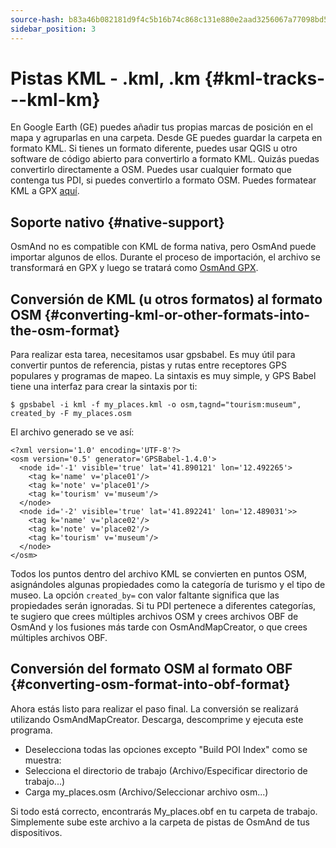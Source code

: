 ```yaml
---
source-hash: b83a46b082181d9f4c5b16b74c868c131e880e2aad3256067a77098bd5c9ae01
sidebar_position: 3
---
```


# Pistas KML - .kml, .km {#kml-tracks---kml-km}

En Google Earth (GE) puedes añadir tus propias marcas de posición en el mapa y agruparlas en una carpeta. Desde GE puedes guardar la carpeta en formato KML. Si tienes un formato diferente, puedes usar QGIS u otro software de código abierto para convertirlo a formato KML. Quizás puedas convertirlo directamente a OSM. Puedes usar cualquier formato que contenga tus PDI, si puedes convertirlo a formato OSM. Puedes formatear KML a GPX [aquí](https://kml2gpx.com/).

## Soporte nativo {#native-support}
OsmAnd no es compatible con KML de forma nativa, pero OsmAnd puede importar algunos de ellos. Durante el proceso de importación, el archivo se transformará en GPX y luego se tratará como [OsmAnd GPX](osmand-gpx).

## Conversión de KML (u otros formatos) al formato OSM {#converting-kml-or-other-formats-into-the-osm-format}

Para realizar esta tarea, necesitamos usar gpsbabel. Es muy útil para convertir puntos de referencia, pistas y rutas entre receptores GPS populares y programas de mapeo. La sintaxis es muy simple, y GPS Babel tiene una interfaz para crear la sintaxis por ti:

```
$ gpsbabel -i kml -f my_places.kml -o osm,tagnd="tourism:museum",​created_by -F my_places.osm
```

El archivo generado se ve así:

```
<?xml version='1.0' encoding='UTF-8'?>
<osm version='0.5' generator='GPSBabel-1.4.0'>
  <node id='-1' visible='true' lat='41.890121' lon='12.492265'>
    <tag k='name' v='place01'/>
    <tag k='note' v='place01'/>
    <tag k='tourism' v='museum'/>
  </node>
  <node id='-2' visible='true' lat='41.892241' lon='12.489031'>>
    <tag k='name' v='place02'/>
    <tag k='note' v='place02'/>
    <tag k='tourism' v='museum'/>
  </node>
</osm>
```

Todos los puntos dentro del archivo KML se convierten en puntos OSM, asignándoles algunas propiedades como la categoría de turismo y el tipo de museo. La opción `created_by=` con valor faltante significa que las propiedades serán ignoradas. Si tu PDI pertenece a diferentes categorías, te sugiero que crees múltiples archivos OSM y crees archivos OBF de OsmAnd y los fusiones más tarde con OsmAndMapCreator, o que crees múltiples archivos OBF.

## Conversión del formato OSM al formato OBF {#converting-osm-format-into-obf-format}

Ahora estás listo para realizar el paso final. La conversión se realizará utilizando OsmAndMapCreator. Descarga, descomprime y ejecuta este programa.
- Deselecciona todas las opciones excepto "Build POI Index" como se muestra:
- Selecciona el directorio de trabajo (Archivo/Especificar directorio de trabajo...)
- Carga my_places.osm (Archivo/Seleccionar archivo osm...)

Si todo está correcto, encontrarás My_places.obf en tu carpeta de trabajo. Simplemente sube este archivo a la carpeta de pistas de OsmAnd de tus dispositivos.